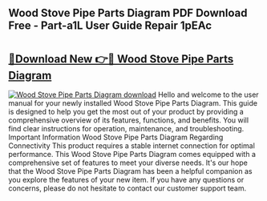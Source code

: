 ## Wood Stove Pipe Parts Diagram PDF Download Free - Part-a1L User Guide Repair 1pEAc

# <h2><a href="http://dfpah5.blite.top/?on=Wood+Stove+Pipe+Parts+Diagram">🔗Download New 👉🔴 Wood Stove Pipe Parts Diagram</a></h2>

[![Wood Stove Pipe Parts Diagram download](https://i.imgur.com/lujVjoI.png)](http://dfpah5.blite.top/?on=Wood+Stove+Pipe+Parts+Diagram)
Hello and welcome to the user manual for your newly installed Wood Stove Pipe Parts Diagram. This guide is designed to help you get the most out of your product by providing a comprehensive overview of its features, functions, and benefits. You will find clear instructions for operation, maintenance, and troubleshooting. Important Information Wood Stove Pipe Parts Diagram Regarding Connectivity This product requires a stable internet connection for optimal performance. This Wood Stove Pipe Parts Diagram comes equipped with a comprehensive set of features to meet your diverse needs. It's our hope that the Wood Stove Pipe Parts Diagram has been a helpful companion as you explore the features of your new item. If you have any questions or concerns, please do not hesitate to contact our customer support team.
